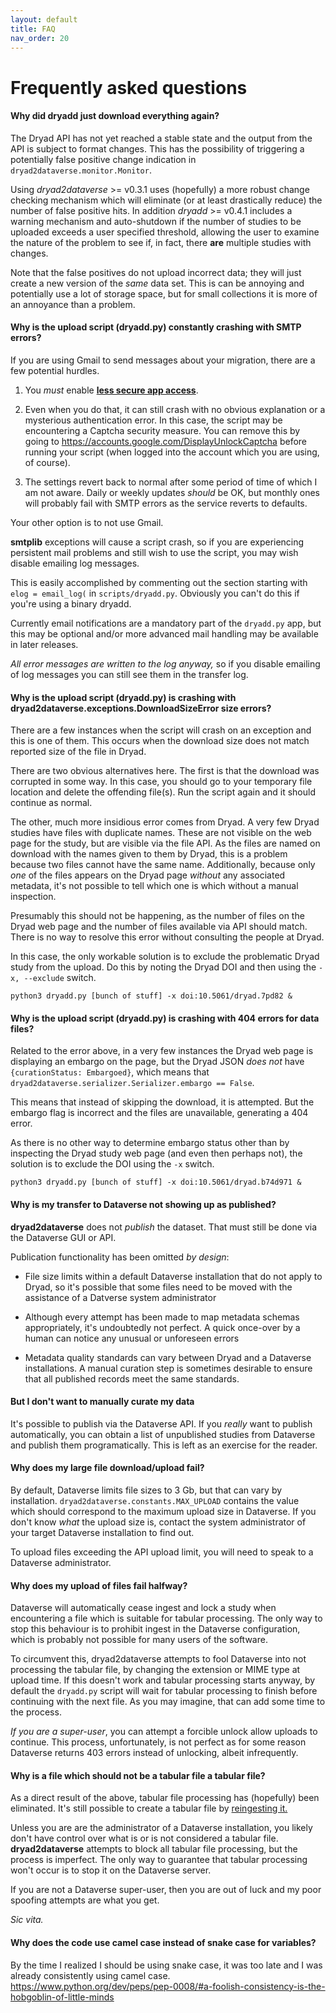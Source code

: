 ```yaml
---
layout: default
title: FAQ
nav_order: 20
---
```

# Frequently asked questions

#### **Why did dryadd just download everything again?**

The Dryad API has not yet reached a stable state and the output from the API is subject to format changes. This has the possibility of triggering a potentially false positive change indication in `dryad2dataverse.monitor.Monitor`.

Using _dryad2dataverse_ >= v0.3.1 uses (hopefully) a more robust change checking mechanism which will eliminate (or at least drastically reduce) the number of false positive hits. In addition _dryadd_ >= v0.4.1 includes a warning mechanism and auto-shutdown if the number of studies to be uploaded exceeds a user specified threshold, allowing the user to examine the nature of the problem to see if, in fact, there **are** multiple studies with changes.

Note that the false positives do not upload incorrect data; they will just create a new version of the _same_ data set. This is can be annoying and potentially use a lot of storage space, but for small collections it is more of an annoyance than a problem.

#### **Why is the upload script (dryadd.py) constantly crashing with SMTP errors?**

If you are using Gmail to send messages about your migration, there are a few potential hurdles.

1. You *must* enable [**less secure app access**](https://support.google.com/accounts/answer/6010255?hl=en).

2. Even when you do that, it can still crash with no obvious explanation or a mysterious authentication error. In this case, the script may be encountering a Captcha security measure. You can remove this by going to <https://accounts.google.com/DisplayUnlockCaptcha> before running your script (when logged into the account which you are using, of course).

3. The settings revert back to normal after some period of time of which I am not aware. Daily or weekly updates *should* be OK, but monthly ones will probably fail with SMTP errors as the service reverts to defaults.

Your other option is to not use Gmail.

**smtplib** exceptions will cause a script crash, so if you are experiencing persistent mail problems and still wish to use the script, you may wish disable emailing log messages.

This is easily accomplished by commenting out the section starting with `elog = email_log(` in `scripts/dryadd.py`. Obviously you can't do this if you're using a binary dryadd.

Currently email notifications are a mandatory part of the `dryadd.py` app, but this may be optional and/or more advanced mail handling may be available in later releases.

_All error messages are written to the log anyway,_ so if you disable emailing of log messages you can still see them in the transfer log.

#### **Why is the upload script (dryadd.py) is crashing with dryad2dataverse.exceptions.DownloadSizeError size errors?**

There are a few instances when the script will crash on an exception and this is one of them. This occurs when the download size does not match reported size of the file in Dryad.

There are two obvious alternatives here. The first is that the download was corrupted in some way. In this case, you should go to your temporary file location and delete the offending file(s). Run the script again and it should continue as normal.

The other, much more insidious error comes from Dryad. A very few Dryad studies have files with duplicate names. These are not visible on the web page for the study, but are visible via the file API. As the files are named on download with the names given to them by Dryad, this is a problem because two files cannot have the same name. Additionally, because only *one* of the files appears on the Dryad page *without* any associated metadata, it's not possible to tell which one is which without a manual inspection.

Presumably this should not be happening, as the number of files on the Dryad web page and the number of files available via API should match. There is no way to resolve this error without consulting the people at Dryad.

In this case, the only workable solution is to exclude the problematic Dryad study from the upload. Do this by noting the Dryad DOI and then using the `-x, --exclude` switch.

`python3 dryadd.py [bunch of stuff] -x doi:10.5061/dryad.7pd82 &`


#### **Why is the upload script (dryadd.py) is crashing with 404 errors for data files?**

Related to the error above, in a very few instances the Dryad web page is displaying an embargo on the page, but the Dryad JSON *does not* have `{curationStatus: Embargoed}`, which means that `dryad2dataverse.serializer.Serializer.embargo == False`.

This means that instead of skipping the download, it is attempted. But the embargo flag is incorrect and the files are unavailable, generating a 404 error. 

As there is no other way to determine embargo status other than by inspecting the Dryad study web page (and even then perhaps not), the solution is to exclude the DOI using the `-x` switch.

`python3 dryadd.py [bunch of stuff] -x doi:10.5061/dryad.b74d971 &`

#### **Why is my transfer to Dataverse not showing up as published?**

**dryad2dataverse** does not _publish_ the dataset. That must still be done via the Dataverse GUI or API. 

Publication functionality has been omitted _by design_:

* File size limits within a default Dataverse installation that do not apply to Dryad, so it's possible that some files need to be moved with the assistance of a Datverse system administrator

* Although every attempt has been made to map metadata schemas appropriately, it's undoubtedly not perfect. A quick once-over by a human can notice any unusual or unforeseen errors

* Metadata quality standards can vary between Dryad and a Dataverse installations. A manual curation step is sometimes desirable to ensure that all published records meet the same standards.

#### **But I don't want to manually curate my data**

It's possible to publish via the Dataverse API. If you *really* want to publish automatically, you can obtain a list of unpublished studies from Dataverse and publish them programatically. This is left as an exercise for the reader.

#### **Why does my large file download/upload fail?**

By default, Dataverse limits file sizes to 3 Gb, but that can vary by installation. `dryad2dataverse.constants.MAX_UPLOAD` contains the value which should correspond to the maximum upload size in Dataverse. If you don't know *what* the upload size is, contact the system administrator of your target Dataverse installation to find out.

To upload files exceeding the API upload limit, you will need to speak to a Dataverse administrator.

#### **Why does my upload of files fail halfway?**

Dataverse will automatically cease ingest and lock a study when encountering a file which is suitable for tabular processing. The only way to stop this behaviour is to prohibit ingest in the Dataverse configuration, which is probably not possible for many users of the software.

To circumvent this, dryad2dataverse attempts to fool Dataverse into not processing the tabular file, by changing the extension or MIME type at upload time. If this doesn't work and tabular processing starts anyway, by default the `dryadd.py` script will wait for tabular processing to finish before continuing with the next file. As you may imagine, that can add some time to the process.

*If you are a super-user*, you can attempt a forcible unlock allow uploads to continue. This process, unfortunately, is not perfect as for some reason Dataverse returns 403 errors instead of unlocking, albeit infrequently.

#### **Why is a file which should not be a tabular file a tabular file?**

As a direct result of the above, tabular file processing has (hopefully) been eliminated. It's still possible to create a tabular file by [reingesting it.](https://guides.dataverse.org/en/latest/api/native-api.html#reingest-a-file "Reingest via API")

Unless you are are the administrator of a Dataverse installation, you likely don't have control over what is or is not considered a tabular file. **dryad2dataverse** attempts to block all tabular file processing, but the process is imperfect. The only way to guarantee that tabular processing won't occur is to stop it on the Dataverse server.

If you are not a Dataverse super-user, then you are out of luck and my poor spoofing attempts are what you get.

 _Sic vita._

#### **Why does the code use camel case instead of snake case for variables?**

By the time I realized I should be using snake case, it was too late and I was already consistently using camel case. <https://www.python.org/dev/peps/pep-0008/#a-foolish-consistency-is-the-hobgoblin-of-little-minds>
